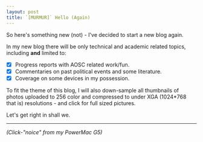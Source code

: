 ```yaml
---
layout: post
title: `[MURMUR]` Hello (Again)
---
```


So here's something new (not) - I've decided to start a new blog again.

In my new blog there will be only technical and academic related topics,
including **and** limited to:

- [x] Progress reports with AOSC related work/fun.
- [x] Commentaries on past political events and some literature.
- [x] Coverage on some devices in my possession.

To fit the theme of this blog, I will also down-sample all thumbnails of
photos uploaded to 256 color and compressed to under XGA (1024*768 that is)
resolutions - and click for full sized pictures.

Let's get right in shall we.

-------------------------------------

*(Click-"noice" from my PowerMac G5)*
